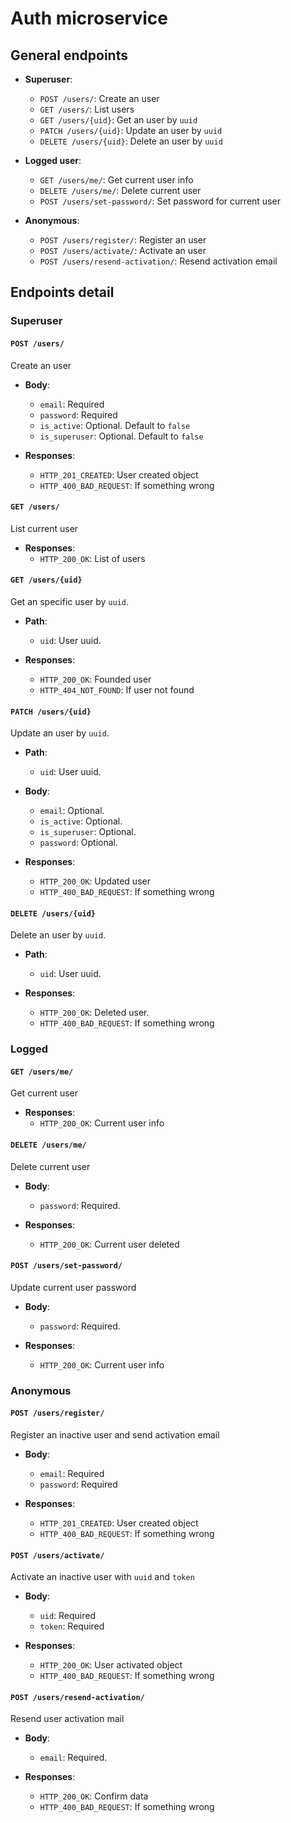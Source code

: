 # Auth microservice

## General endpoints
- **Superuser**:
  - `POST /users/`: Create an user
  - `GET /users/`: List users
  - `GET /users/{uid}`: Get an user by `uuid`
  - `PATCH /users/{uid}`: Update an user by `uuid`
  - `DELETE /users/{uid}`: Delete an user by `uuid`
  
- **Logged user**:
  - `GET /users/me/`: Get current user info
  - `DELETE /users/me/`: Delete current user
  - `POST /users/set-password/`: Set password for current user
- **Anonymous**:
  - `POST /users/register/`: Register an user
  - `POST /users/activate/`: Activate an user
  - `POST /users/resend-activation/`: Resend activation email

## Endpoints detail

### Superuser

#### `POST /users/`
Create an user

- **Body**:
  - `email`: Required
  - `password`: Required
  - `is_active`: Optional. Default to `false`
  - `is_superuser`: Optional. Default to `false`

- **Responses**:
  - `HTTP_201_CREATED`: User created object
  - `HTTP_400_BAD_REQUEST`: If something wrong


#### `GET /users/`
List current user

- **Responses**:
  - `HTTP_200_OK`: List of users


#### `GET /users/{uid}`
Get an specific user by `uuid`.

- **Path**:
  - `uid`: User uuid.

- **Responses**:
  - `HTTP_200_OK`: Founded user
  - `HTTP_404_NOT_FOUND`: If user not found


#### `PATCH /users/{uid}`
Update an user by `uuid`.

- **Path**:
  - `uid`: User uuid.

- **Body**:
  - `email`: Optional.
  - `is_active`: Optional.
  - `is_superuser`: Optional.
  - `password`: Optional.
  
- **Responses**:
  - `HTTP_200_OK`: Updated user
  - `HTTP_400_BAD_REQUEST`: If something wrong


#### `DELETE /users/{uid}`
Delete an user by `uuid`.

- **Path**:
  - `uid`: User uuid.

- **Responses**:
  - `HTTP_200_OK`: Deleted user.
  - `HTTP_400_BAD_REQUEST`: If something wrong

### Logged

#### `GET /users/me/`
Get current user

- **Responses**:
  - `HTTP_200_OK`: Current user info


#### `DELETE /users/me/`
Delete current user

- **Body**:
  - `password`: Required.

- **Responses**:
  - `HTTP_200_OK`: Current user deleted


#### `POST /users/set-password/`
Update current user password

- **Body**:
  - `password`: Required.

- **Responses**:
  - `HTTP_200_OK`: Current user info


### Anonymous

#### `POST /users/register/`
Register an inactive user and send activation email

- **Body**:
  - `email`: Required
  - `password`: Required

- **Responses**:
  - `HTTP_201_CREATED`: User created object
  - `HTTP_400_BAD_REQUEST`: If something wrong


#### `POST /users/activate/`
Activate an inactive user with `uuid` and `token`

- **Body**:
  - `uid`: Required
  - `token`: Required

- **Responses**:
  - `HTTP_200_OK`: User activated object
  - `HTTP_400_BAD_REQUEST`: If something wrong


#### `POST /users/resend-activation/`
Resend user activation mail

- **Body**:
  - `email`: Required.

- **Responses**:
  - `HTTP_200_OK`: Confirm data
  - `HTTP_400_BAD_REQUEST`: If something wrong